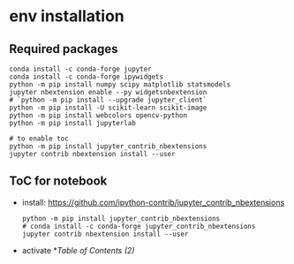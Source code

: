 # env installation

## Required packages

```shell
conda install -c conda-forge jupyter
conda install -c conda-forge ipywidgets
python -m pip install numpy scipy matplotlib statsmodels
jupyter nbextension enable --py widgetsnbextension
# `python -m pip install --upgrade jupyter_client`
python -m pip install -U scikit-learn scikit-image
python -m pip install webcolors opencv-python
python -m pip install jupyterlab

# to enable toc
python -m pip install jupyter_contrib_nbextensions
jupyter contrib nbextension install --user
```

## ToC for notebook

- install: <https://github.com/ipython-contrib/jupyter_contrib_nbextensions>

    ```shell
    python -m pip install jupyter_contrib_nbextensions
    # conda install -c conda-forge jupyter_contrib_nbextensions
    jupyter contrib nbextension install --user
    ```

- activate **Table of Contents (2)*
